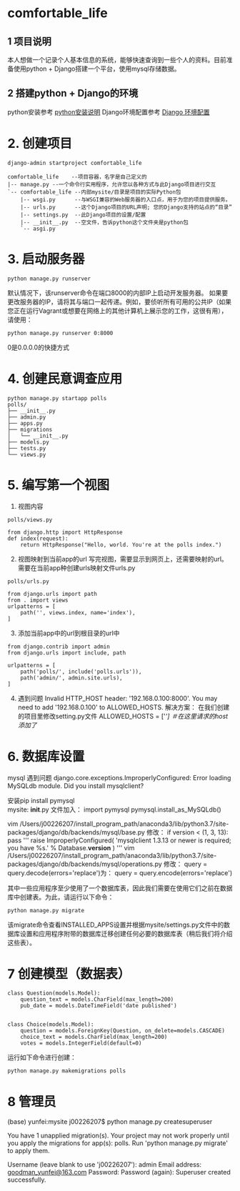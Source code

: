 # comfortable_life
## 1 项目说明
本人想做一个记录个人基本信息的系统，能够快速查询到一些个人的资料。目前准备使用python + Django搭建一个平台，使用mysql存储数据。
## 2 搭建python + Django的环境
python安装参考 [python安装说明](https://github.com/yunfei00/document/blob/master/software_instructions/python.md)
Django环境配置参考 [Django 环境配置](https://github.com/yunfei00/document/blob/master/software_instructions/python_lib/django.md)

# 2. 创建项目
```
django-admin startproject comfortable_life

comfortable_life    --项目容器，名字是自己定义的
|-- manage.py --一个命令行实用程序，允许您以各种方式与此Django项目进行交互
`-- comfortable_life --内部mysite/目录是项目的实际Python包
    |-- wsgi.py      --与WSGI兼容的Web服务器的入口点，用于为您的项目提供服务。
    |-- urls.py      --这个Django项目的URL声明; 您的Django支持的站点的“目录”
    |-- settings.py  --此Django项目的设置/配置
    |-- __init__.py  --空文件，告诉python这个文件夹是python包
    `-- asgi.py

```    
# 3. 启动服务器
```
python manage.py runserver
```
默认情况下，该runserver命令在端口8000的内部IP上启动开发服务器。
如果要更改服务器的IP，请将其与端口一起传递。例如，要侦听所有可用的公共IP（如果您正在运行Vagrant或想要在网络上的其他计算机上展示您的工作，这很有用），请使用：
```
python manage.py runserver 0:8000
```
0是0.0.0.0的快捷方式

# 4. 创建民意调查应用

```
python manage.py startapp polls
polls/
├── __init__.py
├── admin.py
├── apps.py
├── migrations
│   └── __init__.py
├── models.py
├── tests.py
└── views.py
```
# 5. 编写第一个视图
1. 视图内容
```
polls/views.py

from django.http import HttpResponse
def index(request):
    return HttpResponse("Hello, world. You're at the polls index.")
```
2. 视图映射到当前app的url
写完视图，需要显示到网页上，还需要映射的url。
需要在当前app种创建urls映射文件urls.py

```
polls/urls.py

from django.urls import path
from . import views
urlpatterns = [
    path('', views.index, name='index'),
]
```

3. 添加当前app中的url到根目录的url中
```
from django.contrib import admin
from django.urls import include, path

urlpatterns = [
    path('polls/', include('polls.urls')),
    path('admin/', admin.site.urls),
]
```

4. 遇到问题
Invalid HTTP_HOST header: '192.168.0.100:8000'. You may need to add '192.168.0.100' to ALLOWED_HOSTS.
解决方案：
在我们创建的项目里修改setting.py文件
ALLOWED_HOSTS = ['*']  ＃在这里请求的host添加了*

# 6. 数据库设置
mysql 遇到问题
django.core.exceptions.ImproperlyConfigured: Error loading MySQLdb module.
Did you install mysqlclient?

安装pip install pymysql   
mysite:
__init__.py 文件加入：
import pymysql
pymysql.install_as_MySQLdb()


vim /Users/j00226207/install_program_path/anaconda3/lib/python3.7/site-packages/django/db/backends/mysql/base.py
修改：
if version < (1, 3, 13):
   pass
   '''
   raise ImproperlyConfigured(
       'mysqlclient 1.3.13 or newer is required; you have %s.'
       % Database.__version__
   )
   '''
vim /Users/j00226207/install_program_path/anaconda3/lib/python3.7/site-packages/django/db/backends/mysql/operations.py
修改：
query = query.decode(errors='replace')为：
query = query.encode(errors='replace')

其中一些应用程序至少使用了一个数据库表，因此我们需要在使用它们之前在数据库中创建表。为此，请运行以下命令：
```
python manage.py migrate
```
该migrate命令查看INSTALLED_APPS设置并根据mysite/settings.py文件中的数据库设置和应用程序附带的数据库迁移创建任何必要的数据库表（稍后我们将介绍这些表）。

# 7 创建模型（数据表）
```
class Question(models.Model):
    question_text = models.CharField(max_length=200)
    pub_date = models.DateTimeField('date published')


class Choice(models.Model):
    question = models.ForeignKey(Question, on_delete=models.CASCADE)
    choice_text = models.CharField(max_length=200)
    votes = models.IntegerField(default=0)
```
运行如下命令进行创建：
```
python manage.py makemigrations polls
```

# 8 管理员
(base) yunfei:mysite j00226207$ python manage.py createsuperuser

You have 1 unapplied migration(s). Your project may not work properly until you apply the migrations for app(s): polls.
Run 'python manage.py migrate' to apply them.

Username (leave blank to use 'j00226207'): admin
Email address: goodman_yunfei@163.com
Password: 
Password (again): 
Superuser created successfully.




<!--stackedit_data:
eyJoaXN0b3J5IjpbLTcyNTM0MjYzNywxMDA3Mzk0NTQxLDExOT
gzNjI0MSw4MzY4OTczNzEsLTE4NDM0NjUyMzIsMTQ5MDk5MTk5
OCwxMTAxNTA5NTI0XX0=
-->